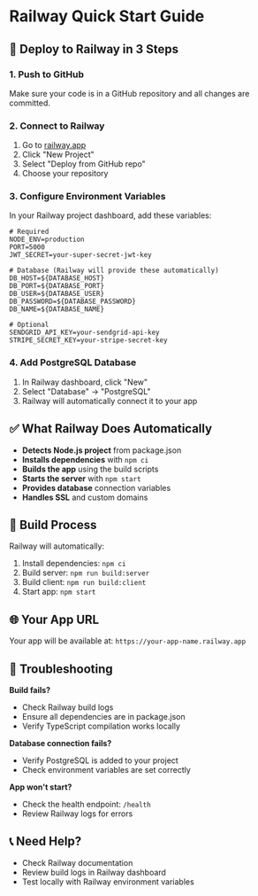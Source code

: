 # Railway Quick Start Guide

## 🚀 Deploy to Railway in 3 Steps

### 1. Push to GitHub
Make sure your code is in a GitHub repository and all changes are committed.

### 2. Connect to Railway
1. Go to [railway.app](https://railway.app)
2. Click "New Project"
3. Select "Deploy from GitHub repo"
4. Choose your repository

### 3. Configure Environment Variables
In your Railway project dashboard, add these variables:

```env
# Required
NODE_ENV=production
PORT=5000
JWT_SECRET=your-super-secret-jwt-key

# Database (Railway will provide these automatically)
DB_HOST=${DATABASE_HOST}
DB_PORT=${DATABASE_PORT}
DB_USER=${DATABASE_USER}
DB_PASSWORD=${DATABASE_PASSWORD}
DB_NAME=${DATABASE_NAME}

# Optional
SENDGRID_API_KEY=your-sendgrid-api-key
STRIPE_SECRET_KEY=your-stripe-secret-key
```

### 4. Add PostgreSQL Database
1. In Railway dashboard, click "New"
2. Select "Database" → "PostgreSQL"
3. Railway will automatically connect it to your app

## ✅ What Railway Does Automatically

- **Detects Node.js project** from package.json
- **Installs dependencies** with `npm ci`
- **Builds the app** using the build scripts
- **Starts the server** with `npm start`
- **Provides database** connection variables
- **Handles SSL** and custom domains

## 🔧 Build Process

Railway will automatically:
1. Install dependencies: `npm ci`
2. Build server: `npm run build:server`
3. Build client: `npm run build:client`
4. Start app: `npm start`

## 🌐 Your App URL

Your app will be available at:
`https://your-app-name.railway.app`

## 🐛 Troubleshooting

**Build fails?**
- Check Railway build logs
- Ensure all dependencies are in package.json
- Verify TypeScript compilation works locally

**Database connection fails?**
- Verify PostgreSQL is added to your project
- Check environment variables are set correctly

**App won't start?**
- Check the health endpoint: `/health`
- Review Railway logs for errors

## 📞 Need Help?

- Check Railway documentation
- Review build logs in Railway dashboard
- Test locally with Railway environment variables 